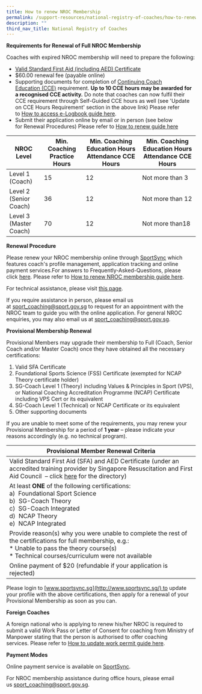 ```yaml
---
title: How to renew NROC Membership
permalink: /support-resources/national-registry-of-coaches/how-to-renew-nroc-membership/
description: ""
third_nav_title: National Registry of Coaches
---
```

**Requirements for Renewal of Full NROC Membership**

Coaches with expired NROC membership will need to prepare the following:

*   [Valid Standard First Aid (including AED) Certificate](/support-resources/national-registry-of-coaches/accredited-standard-first-aid-with-aed-courses/)
*   $60.00 renewal fee (payable online)
*   Supporting documents for completion of [Continuing Coach Education (CCE)](/coaches-corner/continuing-coach-development/continuing-coach-education-cce/) requirement. **Up to 10 CCE hours may be awarded for a recognised CCE activity.** Do note that coaches can now fulfil their CCE requirement through Self-Guided CCE hours as well (see 'Update on CCE Hours Requirement' section in the above link) Please refer to [How to access e-Logbook guide here](/files/Our%20Work/Coaches’%20Corner/NROC/How%20to%20Renew%20NROC%20Membership/How%20to%20access%20e-Logbook_1.pdf).
*   Submit their application online by email or in person (see below for Renewal Procedures) Please refer to [How to renew guide here](/files/Our%20Work/Coaches’%20Corner/NROC/How%20to%20Renew%20NROC%20Membership/How%20to%20renew%20NROC%20membership_1.pdf)

| NROC Level |Min. Coaching Practice Hours| Min. Coaching Education Hours Attendance CCE Hours | Min. Coaching Education Hours Attendance CCE Hours |
| -------- | -------- | -------- | -------- |
|Level 1 (Coach)|15| 12 |Not more than 3|
|Level 2 (Senior Coach)|36| 12 |Not more than 12|
|Level 3 (Master Coach)|70| 12 |Not more than18|

**Renewal Procedure**

Please renew your NROC membership online through [SportSync](https://www.sportsync.sg/) which features coach's profile management, application tracking and online payment services.For answers to Frequently-Asked-Questions, please click [here](https://www.sportsync.sg/App/System/FAQ). Please refer to [How to renew NROC membership guide here](/files/Our%20Work/Coaches’%20Corner/NROC/How%20to%20Renew%20NROC%20Membership/How%20to%20renew%20NROC%20membership_1.pdf).

For technical assistance, please visit [this page](https://www.sportsync.sg/App/Login/Contact).

If you require assistance in person, please email us at [sport_coaching@sport.gov.sg](mailto:sport_coaching@sport.gov.sg) to request for an appointment with the NROC team to guide you with the online application. For general NROC enquiries, you may also email us at [sport_coaching@sport.gov.sg](mailto:sport_coaching@sport.gov.sg).

**Provisional Membership Renewal**

Provisional Members may upgrade their membership to Full (Coach, Senior Coach and/or Master Coach) once they have obtained all the necessary certifications:

1.  Valid SFA Certificate
2.  Foundational Sports Science (FSS) Certificate (exempted for NCAP Theory certificate holder)
3.  SG-Coach Level 1 (Theory) including Values & Principles in Sport (VPS), or National Coaching Accreditation Programme (NCAP) Certificate including VPS Cert or its equivalent
4.  SG-Coach Level 1 (Technical) or NCAP Certificate or its equivalent
5.  Other supporting documents

If you are unable to meet some of the requirements, you may renew your Provisional Membership for a period of **1 year** – please indicate your reasons accordingly (e.g. no technical program).

| Provisional Member Renewal Criteria |
| -------- |
|Valid Standard First Aid (SFA) and AED Certificate (under an accredited training provider by Singapore Resuscitation and First Aid Council  – click [here](https://srfac.sg/directory/training-centre/?qs=&certificate%5B%5D=846) for the directory)|
|At least **ONE** of the following certifications: <br>a)  Foundational Sport Science <br>b)  SG-Coach Theory <br>c)  SG-Coach Integrated <br>d)  NCAP Theory <br>e)  NCAP Integrated|
|Provide reason(s) why you were unable to complete the rest of the certifications for full membership, e.g.: <br>*   Unable to pass the theory course(s) <br>*   Technical courses/curriculum were not available|
|Online payment of $20 (refundable if your application is rejected)|

Please login to [www.sportsync.sg](http://www.sportsync.sg/) to update your profile with the above certifications, then apply for a renewal of your Provisional Membership as soon as you can.

**Foreign Coaches**

A foreign national who is applying to renew his/her NROC is required to submit a valid Work Pass or Letter of Consent for coaching from Ministry of Manpower stating that the person is authorised to offer coaching services. Please refer to [How to update work permit guide here](/files/Our%20Work/Coaches’%20Corner/NROC/How%20to%20Renew%20NROC%20Membership/How%20to%20update%20Work%20Permit_1.pdf).

**Payment Modes** 

Online payment service is available on [SportSync](https://www.sportsync.sg/).

For NROC membership assistance during office hours, please email us [sport_coaching@sport.gov.sg](mailto:sport_coaching@sport.gov.sg).